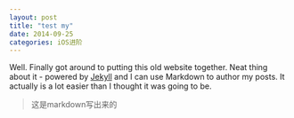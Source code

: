 ```yaml
---
layout: post
title: "test my"
date: 2014-09-25
categories: iOS进阶
---
```


Well. Finally got around to putting this old website together. Neat thing about it - powered by [Jekyll](http://jekyllrb.com) and I can use Markdown to author my posts. It actually is a lot easier than I thought it was going to be.

> 这是markdown写出来的
